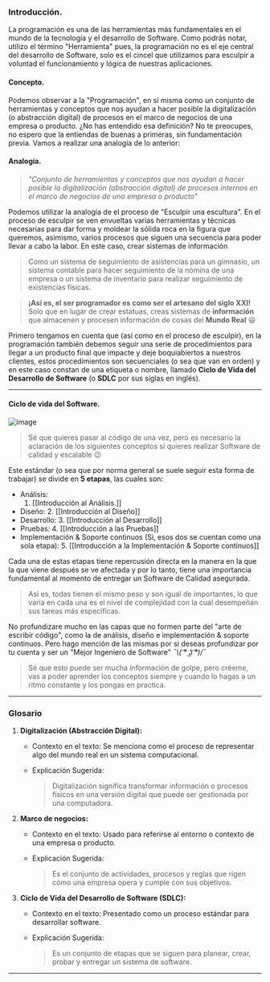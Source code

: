 
### Introducción.

La programación es una de las herramientas más fundamentales en el mundo de la tecnología y el desarrollo de Software. Como podrás notar, utilizo el término "Herramienta" pues, la programación no es el eje central del desarrollo de Software, solo es el cincel que utilizamos para esculpir a voluntad el funcionamiento y lógica de nuestras aplicaciones.

#### Concepto.

Podemos observar a la "Programación", en sí misma como un conjunto de herramientas y conceptos que nos ayudan a hacer posible la digitalización (o abstracción digital) de procesos en el marco de negocios de una empresa o producto. ¿No has entendido esa definición? No te preocupes, no espero que la entiendas de buenas a primeras, sin fundamentación previa. Vamos a realizar una analogía  de lo anterior:

#### Analogía.

> _"Conjunto de herramientas y conceptos que nos ayudan a hacer posible la digitalización (abstracción digital) de procesos internos en el marco de negocios de una empresa o producto"_ 

Podemos utilizar la analogía de el proceso de "Esculpir una escultura". En el proceso de esculpir se ven envueltas varias herramientas y técnicas necesarias para dar forma y moldear la sólida roca en la figura que queremos, asimismo, varios procesos que siguen una secuencia para poder llevar a cabo la labor. En este caso, crear sistemas de información 

>Como un sistema de seguimiento de asistencias para un gimnasio, un sistema contable para hacer seguimiento de la nómina de una empresa o un sistema de inventario para realizar seguimiento de existencias físicas.

> **¡Así es, el ser programador es como ser el artesano del siglo XXI!** Solo que en lugar de crear estatuas, creas sistemas de **información** que almacenen y procesen información de cosas del **Mundo Real** 😃

Primero tengamos en cuenta que (así como en el proceso de esculpir), en la programación también debemos seguir una serie de procedimientos para llegar a un producto final que impacte y deje boquiabiertos a nuestros clientes, estos procedimientos son secuenciales (o sea que van en orden) y en este caso constan de una etiqueta o nombre, llamado **Ciclo de Vida del Desarrollo de Software** (o **SDLC** por sus siglas en inglés).

---
#### Ciclo de vida del Software.

![image](https://github.com/user-attachments/assets/3150be91-92a6-43a2-9b7b-a877aa7aae29)


> Sé que quieres pasar al código de una vez, pero es necesario la aclaración de los siguientes conceptos si quieres realizar Software de calidad y escalable 😉

Este estándar (o sea que por norma general se suele seguir esta forma de trabajar) se divide en **5 etapas**, las cuales son:
- Análisis:  
	1. [[Introducción al Análisis.]]
- Diseño:
	2. [[Introducción al Diseño]]
- Desarrollo:
	3. [[Introducción al Desarrollo]]
- Pruebas:
	4. [[Introducción a las Pruebas]] 
- Implementación & Soporte continuos (Si, esos dos se cuentan como una sola etapa):
	5. [[Introducción a la Implementación & Soporte continuos]]

Cada una de estas etapas tiene repercusión directa en la manera en la que la que viene después se ve afectada y por lo tanto, tiene una importancia fundamental al momento de entregar un Software de Calidad asegurada.

> Así es, todas tienen el mismo peso y son igual de importantes, lo que varia en cada una es el nivel de complejidad con la cual desempeñan sus tareas más especificas.

No profundizare mucho en las capas que no formen parte del "arte de escribir código", como la de análisis, diseño e implementación & soporte continuos. Pero hago mención de las mismas por si deseas profundizar por tu cuenta y ser un "Mejor Ingeniero de Software"  *¯\\_( ͡° ͜ʖ ͡°)_/¯* 

> Sé que esto puede ser mucha información de golpe, pero créeme, vas a poder aprender los conceptos siempre y cuando lo hagas a un ritmo constante y los pongas en practica.

---
### Glosario

1. **Digitalización (Abstracción Digital):**
    
    - Contexto en el texto: Se menciona como el proceso de representar algo del mundo real en un sistema computacional.
    - Explicación Sugerida:
        
        > Digitalización significa transformar información o procesos físicos en una versión digital que puede ser gestionada por una computadora.
        
2. **Marco de negocios:**
    
    - Contexto en el texto: Usado para referirse al entorno o contexto de una empresa o producto.
    - Explicación Sugerida:
        
        > Es el conjunto de actividades, procesos y reglas que rigen cómo una empresa opera y cumple con sus objetivos.
        
3. **Ciclo de Vida del Desarrollo de Software (SDLC):**
    
    - Contexto en el texto: Presentado como un proceso estándar para desarrollar software.
    - Explicación Sugerida:
        
        > Es un conjunto de etapas que se siguen para planear, crear, probar y entregar un sistema de software.

---
